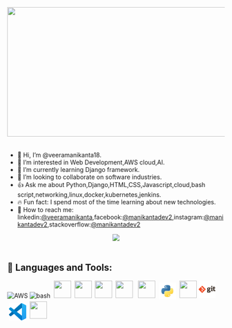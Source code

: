 <div align="center">
  <img src="https://media.giphy.com/media/dWesBcTLavkZuG35MI/giphy.gif" width="600" height="300"/>
</div><br>

- 👋 Hi, I’m @veeramanikanta18.
- 👀 I’m interested in Web Development,AWS cloud,AI.
- 🌱 I’m currently learning Django framework.
- 💞️ I’m looking to collaborate on software industries.
- 👍 Ask me about Python,Django,HTML,CSS,Javascript,cloud,bash script,networking,linux,docker,kubernetes,jenkins.
- 🔥 Fun fact: I spend most of the time learning about new technologies.
- 🔗 How to reach me: linkedin:[@veeramanikanta](https://www.linkedin.com/in/veera-manikanta-997b0720b),facebook:[@manikantadev2](https://www.facebook.com/settings?tab=account&section=username),instagram:[@manikantadev2](https://www.instagram.com/manikantadev2/),stackoverflow:[@manikantadev2](https://stackoverflow.com/users/18375454/veeramanikanta)

<div id="header" align="center">
  <img src="https://media.giphy.com/media/M9gbBd9nbDrOTu1Mqx/giphy.gif" width="100"/>
</div><br>

## 🧰 Languages and Tools:
<div>
<img src="https://cdn.jsdelivr.net/gh/devicons/devicon/icons/amazonwebservices/amazonwebservices-original.svg" title="AWS" alt="AWS" width="40" height="40" />       
<img src="https://cdn.jsdelivr.net/gh/devicons/devicon/icons/bash/bash-original.svg" title="bash" alt="bash" width="40" height="40" />&nbsp;
<img src="https://cdn.jsdelivr.net/gh/devicons/devicon/icons/docker/docker-original-wordmark.svg" width="40" height="40"/>&nbsp;
<img src="https://cdn.jsdelivr.net/gh/devicons/devicon/icons/kubernetes/kubernetes-plain-wordmark.svg" width="40" height="40"/>&nbsp;
<img src="https://cdn.jsdelivr.net/gh/devicons/devicon/icons/github/github-original-wordmark.svg" width="40" height="40"/>&nbsp;
<img src="https://cdn.jsdelivr.net/gh/devicons/devicon/icons/jenkins/jenkins-original.svg" width="40" height="40"/> &nbsp;  
<img src="https://cdn.jsdelivr.net/gh/devicons/devicon/icons/nginx/nginx-original.svg" width="40" height="40" />
<img src="https://raw.githubusercontent.com/github/explore/80688e429a7d4ef2fca1e82350fe8e3517d3494d/topics/python/python.png" alt="Python" height="40" style="vertical-align:top; margin:4px">

<img src="https://cdn.jsdelivr.net/gh/devicons/devicon/icons/linux/linux-original.svg" width="40" height="40" />
<img src="https://github.com/devicons/devicon/blob/master/icons/git/git-original-wordmark.svg" title="Git" **alt="Git" width="40" height="40"/>
<img src="https://raw.githubusercontent.com/github/explore/80688e429a7d4ef2fca1e82350fe8e3517d3494d/topics/visual-studio-code/visual-studio-code.png" alt="VS Code" height="40" style="vertical-align:top; margin:4px">
<img src="https://cdn.jsdelivr.net/gh/devicons/devicon/icons/ubuntu/ubuntu-plain-wordmark.svg" width="40" height="40"/>
</div>



